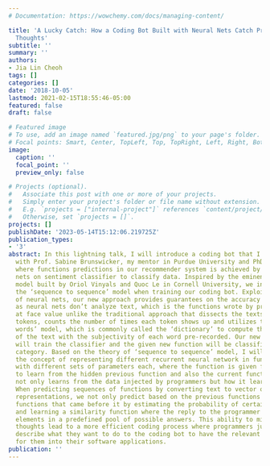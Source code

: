 ```yaml
---
# Documentation: https://wowchemy.com/docs/managing-content/

title: 'A Lucky Catch: How a Coding Bot Built with Neural Nets Catch Programmers’
  Thoughts'
subtitle: ''
summary: ''
authors:
- Jia Lin Cheoh
tags: []
categories: []
date: '2018-10-05'
lastmod: 2021-02-15T18:55:46-05:00
featured: false
draft: false

# Featured image
# To use, add an image named `featured.jpg/png` to your page's folder.
# Focal points: Smart, Center, TopLeft, Top, TopRight, Left, Right, BottomLeft, Bottom, BottomRight.
image:
  caption: ''
  focal_point: ''
  preview_only: false

# Projects (optional).
#   Associate this post with one or more of your projects.
#   Simply enter your project's folder or file name without extension.
#   E.g. `projects = ["internal-project"]` references `content/project/deep-learning/index.md`.
#   Otherwise, set `projects = []`.
projects: []
publishDate: '2023-05-14T15:12:06.219725Z'
publication_types:
- '3'
abstract: In this lightning talk, I will introduce a coding bot that I built together
  with Prof. Sabine Brunswicker, my mentor in Purdue University and PhD advisor to-be,
  where functions predictions in our recommender system is achieved by using neural
  nets on sentiment classifier to classify data. Inspired by the eminent neural conversational
  model built by Oriol Vinyals and Quoc Le in Cornell University, we incorporated
  the ‘sequence to sequence’ model when training our coding bot. Exploiting properties
  of neural nets, our new approach provides guarantees on the accuracy of the results
  as neural nets don’t analyze text, which is the functions wrote by programmers,
  at face value unlike the traditional approach that dissects the texts into smaller
  tokens, counts the number of times each token shows up and utilizes the ‘bag of
  words’ model, which is commonly called the ‘dictionary’ to compute the overall subjectivity
  of the text with the subjectivity of each word pre-recorded. Our new approach, however,
  will train the classifier and the given new function will be classified in a different
  category. Based on the theory of ‘sequence to sequence’ model, I will introduce
  the concept of representing different recurrent neural network in function predictions
  with different sets of parameters each, where the function is given few data points
  to learn from the hidden previous function and also the current function. Our model
  not only learns from the data injected by programmers but how it learns before.
  When predicting sequences of functions by converting text to vector or numerical
  representations, we not only predict based on the previous functions but all the
  functions that came before it by estimating the probability of certain contexts
  and learning a similarity function where the reply to the programmer is one of the
  elements in a predefined pool of possible answers. This ability to mimic programmers’
  thoughts lead to a more efficient coding process where programmers just have to
  describe what they want to do to the coding bot to have the relevant functions inserted
  for them into their software applications.
publication: ''
---
```


